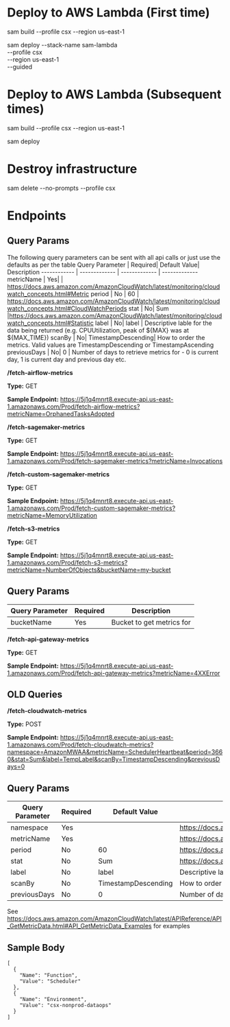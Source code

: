 # Deploy to AWS Lambda (First time)
sam build --profile csx --region us-east-1

sam deploy --stack-name sam-lambda \
	--profile csx \
	--region us-east-1 \
	--guided

# Deploy to AWS Lambda (Subsequent times)
sam build --profile csx --region us-east-1

sam deploy

# Destroy infrastructure
sam delete --no-prompts --profile csx

# Endpoints
## Query Params
The following query parameters can be sent with all api calls or just use the defaults as per the table
Query Parameter | Required| Default Value| Description
------------ | ------------- | ------------- | -------------
metricName | Yes| | https://docs.aws.amazon.com/AmazonCloudWatch/latest/monitoring/cloudwatch_concepts.html#Metric
period | No | 60 | https://docs.aws.amazon.com/AmazonCloudWatch/latest/monitoring/cloudwatch_concepts.html#CloudWatchPeriods
stat | No| Sum |https://docs.aws.amazon.com/AmazonCloudWatch/latest/monitoring/cloudwatch_concepts.html#Statistic
label | No| label | Descriptive lable for the data being returned (e.g. CPUUtilization, peak of ${MAX} was at ${MAX_TIME})
scanBy | No| TimestampDescending| How to order the metrics. Valid values are TimestampDescending or TimestampAscending
previousDays | No| 0 | Number of days to retrieve metrics for - 0 is current day, 1 is current day and previous day etc.


**/fetch-airflow-metrics**

**Type:** GET

**Sample Endpoint:** https://5j1q4mnrt8.execute-api.us-east-1.amazonaws.com/Prod/fetch-airflow-metrics?metricName=OrphanedTasksAdopted

**/fetch-sagemaker-metrics**

**Type:** GET

**Sample Endpoint:** https://5j1q4mnrt8.execute-api.us-east-1.amazonaws.com/Prod/fetch-sagemaker-metrics?metricName=Invocations

**/fetch-custom-sagemaker-metrics**

**Type:** GET

**Sample Endpoint:** https://5j1q4mnrt8.execute-api.us-east-1.amazonaws.com/Prod/fetch-custom-sagemaker-metrics?metricName=MemoryUtilization

**/fetch-s3-metrics**

**Type:** GET

**Sample Endpoint:** https://5j1q4mnrt8.execute-api.us-east-1.amazonaws.com/Prod/fetch-s3-metrics?metricName=NumberOfObjects&bucketName=my-bucket

## Query Params
Query Parameter | Required| Description
------------ | ------------- | ------------- 
bucketName | Yes | Bucket to get metrics for

**/fetch-api-gateway-metrics**

**Type:** GET

**Sample Endpoint:** https://5j1q4mnrt8.execute-api.us-east-1.amazonaws.com/Prod/fetch-api-gateway-metrics?metricName=4XXError


## OLD Queries
**/fetch-cloudwatch-metrics**

**Type:** POST

**Sample Endpoint:** https://5j1q4mnrt8.execute-api.us-east-1.amazonaws.com/Prod/fetch-cloudwatch-metrics?namespace=AmazonMWAA&metricName=SchedulerHeartbeat&period=3660&stat=Sum&label=TempLabel&scanBy=TimestampDescending&previousDays=0

## Query Params
Query Parameter | Required| Default Value| Description
------------ | ------------- | ------------- | -------------
namespace | Yes | |https://docs.aws.amazon.com/AmazonCloudWatch/latest/monitoring/cloudwatch_concepts.html#Namespace
metricName | Yes| | https://docs.aws.amazon.com/AmazonCloudWatch/latest/monitoring/cloudwatch_concepts.html#Metric
period | No | 60 | https://docs.aws.amazon.com/AmazonCloudWatch/latest/monitoring/cloudwatch_concepts.html#CloudWatchPeriods
stat | No| Sum |https://docs.aws.amazon.com/AmazonCloudWatch/latest/monitoring/cloudwatch_concepts.html#Statistic
label | No| label | Descriptive lable for the data being returned (e.g. CPUUtilization, peak of ${MAX} was at ${MAX_TIME})
scanBy | No| TimestampDescending| How to order the metrics. Valid values are TimestampDescending or TimestampAscending
previousDays | No| 0 | Number of days to retrieve metrics for - 0 is current day, 1 is current day and previous day etc.

See https://docs.aws.amazon.com/AmazonCloudWatch/latest/APIReference/API_GetMetricData.html#API_GetMetricData_Examples for examples
## Sample Body  
```
[
  {
    "Name": "Function",
    "Value": "Scheduler"
  },
  {
    "Name": "Environment",
    "Value": "csx-nonprod-dataops"
  }
]
```


